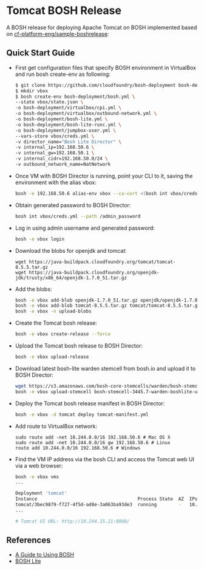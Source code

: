 # Tomcat BOSH Release

A BOSH release for deploying Apache Tomcat on BOSH implemented based on [cf-platform-eng/sample-boshrelease](https://github.com/cf-platform-eng/sample-boshrelease):

## Quick Start Guide

* First get configuration files that specify BOSH environment in VirtualBox and run bosh create-env as following:

    ```bash
    $ git clone https://github.com/cloudfoundry/bosh-deployment bosh-deployment
    $ mkdir vbox
    $ bosh create-env bosh-deployment/bosh.yml \
    --state vbox/state.json \
    -o bosh-deployment/virtualbox/cpi.yml \
    -o bosh-deployment/virtualbox/outbound-network.yml \
    -o bosh-deployment/bosh-lite.yml \
    -o bosh-deployment/bosh-lite-runc.yml \
    -o bosh-deployment/jumpbox-user.yml \
    --vars-store vbox/creds.yml \
    -v director_name="Bosh Lite Director" \
    -v internal_ip=192.168.50.6 \
    -v internal_gw=192.168.50.1 \
    -v internal_cidr=192.168.50.0/24 \
    -v outbound_network_name=NatNetwork
    ```

* Once VM with BOSH Director is running, point your CLI to it, saving the environment with the alias vbox:

    ```bash
    bosh -e 192.168.50.6 alias-env vbox --ca-cert <(bosh int vbox/creds.yml --path /director_ssl/ca)
    ```

* Obtain generated password to BOSH Director:

    ```bash
    bosh int vbox/creds.yml --path /admin_password
    ```

* Log in using admin username and generated password:

    ```bash
    bosh -e vbox login
    ```

* Download the blobs for openjdk and tomcat:

    ```
    wget https://java-buildpack.cloudfoundry.org/tomcat/tomcat-8.5.5.tar.gz
    wget https://java-buildpack.cloudfoundry.org/openjdk-jdk/trusty/x86_64/openjdk-1.7.0_51.tar.gz
    ```

* Add the blobs:

    ```bash
    bosh -e vbox add-blob openjdk-1.7.0_51.tar.gz openjdk/openjdk-1.7.0_51.tar.gz
    bosh -e vbox add-blob tomcat-8.5.5.tar.gz tomcat/tomcat-8.5.5.tar.gz
    bosh -e vbox -n upload-blobs
    ```

* Create the Tomcat bosh release:

    ```bash
    bosh -e vbox create-release --force
    ```

* Upload the Tomcat bosh release to BOSH Director:

    ```bash
    bosh -e vbox upload-release
    ```

* Download latest bosh-lite warden stemcell from bosh.io and upload it to BOSH Director:
    
    ```bash
    wget https://s3.amazonaws.com/bosh-core-stemcells/warden/bosh-stemcell-3445.7-warden-boshlite-ubuntu-trusty-go_agent.tgz
    bosh -e vbox upload-stemcell bosh-stemcell-3445.7-warden-boshlite-ubuntu-trusty-go_agent.tgz
    ```

* Deploy the Tomcat bosh release manifest in BOSH Director:

    ```bash
    bosh -e vbox -d tomcat deploy tomcat-manifest.yml
    ```

* Add route to VirtualBox network:

    ```
    sudo route add -net 10.244.0.0/16 192.168.50.6 # Mac OS X
    sudo route add -net 10.244.0.0/16 gw 192.168.50.6 # Linux
    route add 10.244.0.0/16 192.168.50.6 # Windows
    ```
    
* Find the VM IP address via the bosh CLI and access the Tomcat web UI via a web browser:

    ```bash
    bosh -e vbox vms
    ...

    Deployment 'tomcat'
    Instance                                     Process State  AZ  IPs           VM CID                                VM Type
    tomcat/3bec9879-f727-4f5d-ad8e-3a063ba93de3  running        -   10.244.15.21  a7481310-e2f1-4060-4aef-34b1439df1e1  tomcat-resource-pool
    ...

    # Tomcat UI URL: http://10.244.15.21:8080/
    ```

## References

* [A Guide to Using BOSH](http://mariash.github.io/learn-bosh/)
* [BOSH Lite](https://bosh.io/docs/bosh-lite.html)
